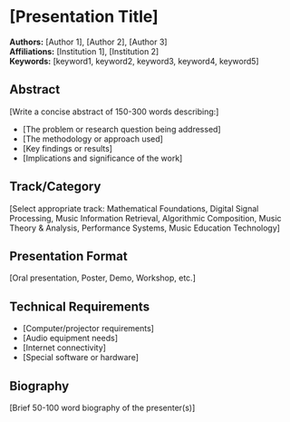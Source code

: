 # [Presentation Title]

**Authors:** [Author 1], [Author 2], [Author 3]  
**Affiliations:** [Institution 1], [Institution 2]  
**Keywords:** [keyword1, keyword2, keyword3, keyword4, keyword5]

## Abstract

[Write a concise abstract of 150-300 words describing:]
- [The problem or research question being addressed]
- [The methodology or approach used]
- [Key findings or results]
- [Implications and significance of the work]

## Track/Category

[Select appropriate track: Mathematical Foundations, Digital Signal Processing, Music Information Retrieval, Algorithmic Composition, Music Theory & Analysis, Performance Systems, Music Education Technology]

## Presentation Format

[Oral presentation, Poster, Demo, Workshop, etc.]

## Technical Requirements

- [Computer/projector requirements]
- [Audio equipment needs]
- [Internet connectivity]
- [Special software or hardware]

## Biography

[Brief 50-100 word biography of the presenter(s)]